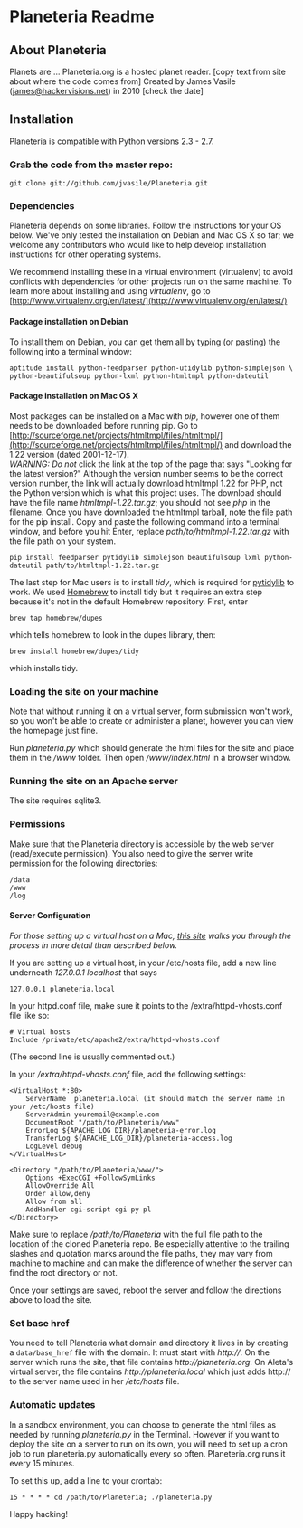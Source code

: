 # Planeteria Readme


## About Planeteria

Planets are ...
Planeteria.org is a hosted planet reader. 
[copy text from site about where the code comes from]
Created by James Vasile (james@hackervisions.net) in 2010 [check the date]


## Installation

Planeteria is compatible with Python versions 2.3 - 2.7.


### Grab the code from the master repo:

    git clone git://github.com/jvasile/Planeteria.git


### Dependencies

Planeteria depends on some libraries.  Follow the instructions for your OS below.  We've only tested the installation on Debian and Mac OS X so far; we welcome any contributors who would like to help develop installation instructions for other operating systems. 

We recommend installing these in a virtual environment (virtualenv) to avoid conflicts with dependencies for other projects run on the same machine. To learn more about installing and using _virtualenv_, go to [http://www.virtualenv.org/en/latest/](http://www.virtualenv.org/en/latest/)

#### Package installation on Debian
To install them on Debian, you can get them all by typing (or pasting) the following into a terminal window:

    aptitude install python-feedparser python-utidylib python-simplejson \
    python-beautifulsoup python-lxml python-htmltmpl python-dateutil

#### Package installation on Mac OS X
Most packages can be installed on a Mac with _pip_, however one of them needs to be downloaded before running pip. Go to [http://sourceforge.net/projects/htmltmpl/files/htmltmpl/](http://sourceforge.net/projects/htmltmpl/files/htmltmpl/) and download the 1.22 version  (dated 2001-12-17).  
_WARNING: *Do not*_ click the link at the top of the page that says "Looking for the latest version?"  Although the version number seems to be the correct version number, the link will actually download htmltmpl 1.22 for PHP, not the Python version which is what this project uses. The download should have the file name _htmltmpl-1.22.tar.gz_; you should not see _php_ in the filename.
Once you have downloaded the htmltmpl tarball, note the file path for the pip install. Copy and paste the following command into a terminal window, and before you hit Enter, replace _path/to/htmltmpl-1.22.tar.gz_ with the file path on your system.

    pip install feedparser pytidylib simplejson beautifulsoup lxml python-dateutil path/to/htmltmpl-1.22.tar.gz


The last step for Mac users is to install _tidy_, which is required for [pytidylib](http://countergram.com/open-source/pytidylib/docs/index.html) to work.  We used [Homebrew](http://mxcl.github.com/homebrew/) to install tidy but it requires an extra step because it's not in the default Homebrew repository.  First, enter 

    brew tap homebrew/dupes  

which tells homebrew to look in the dupes library, then:

    brew install homebrew/dupes/tidy  

which installs tidy.


### Loading the site on your machine
Note that without running it on a virtual server, form submission won't work, so you won't be able to create or administer a planet, however you can view the homepage just fine.

Run _planeteria.py_ which should generate the html files for the site and place them in the _/www_ folder.  Then open _/www/index.html_ in a browser window.


### Running the site on an Apache server

The site requires sqlite3.


### Permissions

Make sure that the Planeteria directory is accessible by the web server (read/execute permission).  You also need to give the server write permission for the following directories: 

    /data
    /www
    /log


#### Server Configuration

*For those setting up a virtual host on a Mac, [this site](http://www.456bereastreet.com/archive/201104/apache_with_virtual_hosts_php_and_ssi_on_mac_os_x_106/) walks you through the process in more detail than described below.* 

If you are setting up a virtual host, in your /etc/hosts file, add a new line underneath _127.0.0.1 localhost_ that says 

    127.0.0.1 planeteria.local

In your httpd.conf file, make sure it points to the /extra/httpd-vhosts.conf file like so:

    # Virtual hosts
    Include /private/etc/apache2/extra/httpd-vhosts.conf

(The second line is usually commented out.)

In your _/extra/httpd-vhosts.conf_ file, add the following settings:

    <VirtualHost *:80>
        ServerName  planeteria.local (it should match the server name in your /etc/hosts file)
        ServerAdmin youremail@example.com
        DocumentRoot "/path/to/Planeteria/www"
        ErrorLog ${APACHE_LOG_DIR}/planeteria-error.log
        TransferLog ${APACHE_LOG_DIR}/planeteria-access.log
        LogLevel debug
    </VirtualHost>

    <Directory "/path/to/Planeteria/www/">    
        Options +ExecCGI +FollowSymLinks
        AllowOverride All
        Order allow,deny
        Allow from all
        AddHandler cgi-script cgi py pl
    </Directory>

Make sure to replace _/path/to/Planeteria_ with the full file path to the location of the cloned Planeteria repo. Be especially attentive to the trailing slashes and quotation marks around the file paths, they may vary from machine to machine and can make the difference of whether the server can find the root directory or not.  

Once your settings are saved, reboot the server and follow the directions above to load the site.

### Set base href

You need to tell Planeteria what domain and directory it lives in by creating a `data/base_href` file with the domain.  It must start with _http://_.  On the server which runs the site, that file contains _http://planeteria.org_.  On Aleta's virtual server, the file contains _http://planeteria.local_ which just adds http:// to the server name used in her _/etc/hosts_ file.  

### Automatic updates

In a sandbox environment, you can choose to generate the html files as needed by running _planeteria.py_ in the Terminal.  However if you want to deploy the site on a server to run on its own, you will need to set up a cron job to run planeteria.py automatically every so often.  Planeteria.org runs it every 15 minutes.

To set this up, add a line to your crontab:

    15 * * * * cd /path/to/Planeteria; ./planeteria.py

Happy hacking!
